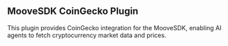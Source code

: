 ## MooveSDK CoinGecko Plugin

This plugin provides CoinGecko integration for the MooveSDK, enabling AI agents to fetch cryptocurrency market data and prices.
